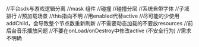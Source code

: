 //平台sdk与游戏逻辑分离
//mask 组件
//碰撞
//碰撞分层
//系统自带字体
//子域排行
//预加载场景
//this指向不明
//用enabled代替active
//尽可能的少使用addChild，会导致整个节点数重新刷新
//不需要动态加载的不要放resources
//前后台音乐播放问题
//不要在onLoad/onDestroy中修改active   (不安全行为)
//需求不明确